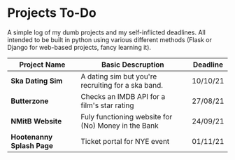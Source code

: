 # Projects To-Do

A simple log of my dumb projects and my self-inflicted deadlines. All intended to be built in python using various different methods (Flask or Django for web-based projects, fancy learning it).

Project Name | Basic Descruption | Deadline
------------|-------------------|---------
**Ska Dating Sim** | A dating sim but you're recruiting for a ska band. | 10/10/21
**Butterzone** | Checks an IMDB API for a film's star rating | 27/08/21
**NMitB Website** | Fuly functioning website for (No) Money in the Bank | 24/09/21
**Hootenanny Splash Page** | Ticket portal for NYE event | 01/11/21
